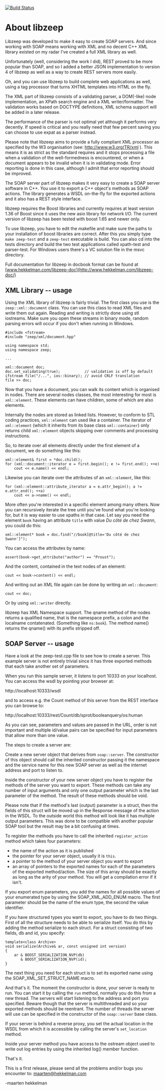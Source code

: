 [![Build Status](https://travis-ci.org/mhekkel/libzeep.svg?branch=master)](https://travis-ci.org/mhekkel/libzeep)

About libzeep
=============

Libzeep was developed to make it easy to create SOAP servers. And since
working with SOAP means working with XML and no decent C++ XML library
existed on my radar I've created a full XML library as well.

Unfortunately (well, considering the work I did), REST proved to be more
popular than SOAP, and so I added a better JSON implementation to version
4 of libzeep as well as a way to create REST servers more easily.

Oh, and you can use libzeep to build complete web applications as well,
using a tag processor that turns XHTML templates into HTML on the fly.

The XML part of libzeep consists of a validating parser, a DOM(-like) node
implementation, an XPath search engine and a XML writer/formatter. The
validation works based on DOCTYPE definitions, XML schema support will be
added in a later release.

The performance of the parser is not optimal yet although it performs very
decently. If speed is critical and you really need that few percent saving
you can choose to use expat as a parser instead.

Please note that libzeep aims to provide a fully compliant XML processor as
specified by the W3 organisation (see: http://www.w3.org/TR/xml ). This means
it is as strict as the standard requires and it stops processing a file when
a validation of the well-formedness is encountered, or when a document
appears to be invalid when it is in validating mode. Error reporting is done
in this case, although I admit that error reporting should be improved.

The SOAP server part of libzeep makes it very easy to create a SOAP server
software in C++. You use it to export a C++ object's methods as SOAP actions.
The library generates a WSDL on-the-fly for the exported actions and it also
has a REST style interface.

libzeep requires the Boost libraries and currently requires at least version
1.36 of Boost since it uses the new asio library for network I/O. The current
version of libzeep has been tested with boost 1.65 and newer only.

To use libzeep, you have to edit the makefile and make sure the paths to your
installation of boost libraries are correct. After this you simply type
`make zeep-test` and a `zeep-test` executable is build. You can also cd into
the tests directory and build the two test applications called xpath-test and
parser-test. For Windows users there's a VC solution file in the msvc
directory.

Full documentation for libzeep in docbook format can be found at
[www.hekkelman.com/libzeep-doc](http://www.hekkelman.com/libzeep-doc/)

## XML Library -- usage

Using the XML library of libzeep is fairly trivial. The first class you use
is the `zeep::xml::document` class. You can use this class to read XML files
and write them out again. Reading and writing is strictly done using stl
iostreams. Make sure you open these streams in binary mode, random parsing
errors will occur if you don't when running in Windows.

	#include <fstream>
	#include "zeep/xml/document.hpp"
	
	using namespace std;
	using namespace zeep;
	
	...
	
	xml::document doc;
	doc.set_validating(true);			// validation is off by default
	ifstream file("/...", ios::binary); // avoid CRLF translation
	file >> doc;
	
Now that you have a document, you can walk its content which is organised in
nodes. There are several nodes classes, the most interesting for most is
`xml::element`. These elements can have children, some of which are also
elements.

Internally the nodes are stored as linked lists. However, to conform to STL
coding practices, `xml::element` can used like a container. The iterator of
`xml::element` (which it inherits from its base class `xml::container`) only
returns child `xml::element` objects skipping over comments and processing
instructions.

So, to iterate over all elements directly under the first element of a
document, we do something like this:

	xml::element& first = *doc.child();
	for (xml::document::iterator e = first.begin(); e != first.end(); ++e)
		cout << e.name() << endl;

Likewise you can iterate over the attributes of an `xml::element`, like this:

	for (xml::element::attribute_iterator a = e.attr_begin(); a != e.attr_end(); ++a)
		cout << a->name() << endl;

More often you're interested in a specific element among many others. Now you
can recursively iterate the tree until you've found what you're looking for,
but it is way easier to use xpaths in that case. Let say you need the element
`book` having an attribute `title` with value *Du côté de chez Swann*, you
could do this:

	xml::element* book = doc.find("//book[@title='Du côté de chez Swann']");

You can access the attributes by name:

	assert(book->get_attribute("author") == "Proust");

And the content, contained in the text nodes of an element:
	
	cout << book->content() << endl;

And writing out an XML file again can be done by writing an `xml::document`:

	cout << doc;
	
Or by using `xml::writer` directly.

libzeep has XML Namespace support. The qname method of the nodes returns a
qualified name, that is the namespace prefix, a colon and the localname
contatenated. (Something like `ns:book`). The method name() returns the
qname() with its prefix stripped off.

## SOAP Server -- usage

Have a look at the zeep-test.cpp file to see how to create a server. This
example server is not entirely trivial since it has three exported methods
that each take another set of parameters.

When you run this sample server, it listens to port 10333 on your localhost.
You can access the wsdl by pointing your browser at:

http://localhost:10333/wsdl

and to access e.g. the Count method of this server from the REST interface
you can browse to:

http://localhost:10333/rest/Count/db/sprot/booleanquery/os:human

As you can see, parameters and values are passed in the URL, order is not
important and multiple id/value pairs can be specified for input parameters
that allow more than one value.

The steps to create a server are:

Create a new server object that derives from `soap::server`. The constructor
of this object should call the inherited constructor passing it the
namespace and the service name for this new SOAP server as well as the
internet address and port to listen to.

Inside the constructor of your new server object you have to register the
methods of the server you want to export. These methods can take any number
of input arguments and only one output parameter which is the last parameter
of the method. The result of these methods should be void.

Please note that if the method's last (output) parameter is a struct, then
the fields of this struct will be moved up in the Response message of the
action in the WSDL. To the outside world this method will look like it has
multiple output parameters. This was done to be compatible with another
popular SOAP tool but the result may be a bit confusing at times.

To register the methods you have to call the inherited `register_action`
method which takes four parameters:

- the name of the action as it is published
- the pointer for your server object, usually it is `this`.
- a pointer to the method of your server object you want to export
- an array of pointers to the exported names for each of the parameters
	of the exported method/action. The size of this array should be exactly
	as long as the arity of your method. You will get a compilation error
	if it isn't.

If you export enum parameters, you add the names for all possible values of 
your enumerated type by using the SOAP_XML_ADD_ENUM macro. The first parameter
should be the name of the enum type, the second the value identifier.

If you have structured types you want to export, you have to do two things.
First of all the structure needs to be able to serialize itself. You do this
by adding the method serialize to each struct. For a struct consisting of two 
fields, db and id, you specify:

	template<class Archive>
	void serialize(Archive& ar, const unsigned int version)
	{
		ar & BOOST_SERIALIZATION_NVP(db)
		   & BOOST_SERIALIZATION_NVP(id);
	}

The next thing you need for each struct is to set its exported name using the
SOAP_XML_SET_STRUCT_NAME macro.

And that's it. The moment the constructor is done, your server is ready to
run. You can start it by calling the `run` method, normally you do this from
a new thread. The servers will start listening to the address and port you
specified. Beware though that the server is multithreaded and so your exported
methods should be reentrant. The number of threads the server will use can be
specified in the constructor of the `soap::server` base class.

If your server is behind a reverse proxy, you set the actual location in the
WSDL from which it is accessible by calling the server's `set_location` method.

Inside your server method you have access to the ostream object used to write
out log entries by using the inherited log() member function.

That's it.

This is a first release, please send all the problems and/or bugs you encounter
to: maarten@hekkelman.com

-maarten hekkelman
